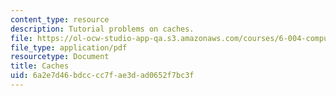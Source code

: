 ```yaml
---
content_type: resource
description: Tutorial problems on caches.
file: https://ol-ocw-studio-app-qa.s3.amazonaws.com/courses/6-004-computation-structures-spring-2009/6a2e7d46bdcccc7fae3dad0652f7bc3f_MIT6_004s09_tutor16.pdf
file_type: application/pdf
resourcetype: Document
title: Caches
uid: 6a2e7d46-bdcc-cc7f-ae3d-ad0652f7bc3f
---
```


